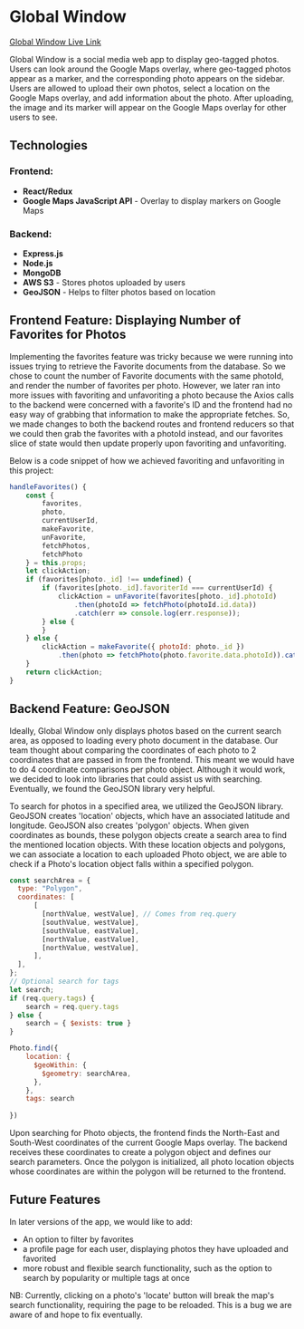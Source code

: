# Global Window

[Global Window Live Link](https://global-window.herokuapp.com/#/home)

Global Window is a social media web app to display geo-tagged photos. Users can look around the Google Maps overlay, where geo-tagged photos appear as a marker, and the corresponding photo appears on the sidebar. Users are allowed to upload their own photos, select a location on the Google Maps overlay, and add information about the photo. After uploading, the image and its marker will appear on the Google Maps overlay for other users to see.



## Technologies

### Frontend:

- **React/Redux**
- **Google Maps JavaScript API** - Overlay to display markers on Google Maps

### Backend:

- **Express.js**
- **Node.js**
- **MongoDB** 
- **AWS S3** - Stores photos uploaded by users
- **GeoJSON** - Helps to filter photos based on location



## Frontend Feature: Displaying Number of Favorites for Photos

Implementing the favorites feature was tricky because we were running into issues trying to retrieve the Favorite documents from the database. So we chose to count the number of Favorite documents with the same photoId, and render the number of favorites per photo. However, we later ran into more issues with favoriting and unfavoriting a photo because the Axios calls to the backend were concerned with a favorite's ID and the frontend had no easy way of grabbing that information to make the appropriate fetches. So, we made changes to both the backend routes and frontend reducers so that we could then grab the favorites with a photoId instead, and our favorites slice of state would then update properly upon favoriting and unfavoriting. 

Below is a code snippet of how we achieved favoriting and unfavoriting in this project: 

```javascript
handleFavorites() {
    const { 
        favorites, 
        photo, 
        currentUserId, 
        makeFavorite, 
        unFavorite, 
        fetchPhotos,
        fetchPhoto
    } = this.props;
    let clickAction;
    if (favorites[photo._id] !== undefined) {
        if (favorites[photo._id].favoriterId === currentUserId) {
            clickAction = unFavorite(favorites[photo._id].photoId)
                .then(photoId => fetchPhoto(photoId.id.data))
                .catch(err => console.log(err.response));
        } else {
        }
    } else {
        clickAction = makeFavorite({ photoId: photo._id })
            .then(photo => fetchPhoto(photo.favorite.data.photoId)).catch(err => console.log(err));
    } 
    return clickAction;
}
```



## Backend Feature: GeoJSON

Ideally, Global Window only displays photos based on the current search area, as opposed to loading every photo document in the database. Our team thought about comparing the coordinates of each photo to 2 coordinates that are passed in from the frontend. This meant we would have to do 4 coordinate comparisons per photo object. Although it would work, we decided to look into libraries that could assist us with searching. Eventually, we found the GeoJSON library very helpful.

To search for photos in a specified area, we utilized the GeoJSON library. GeoJSON creates 'location' objects, which have an associated latitude and longitude. GeoJSON also creates 'polygon' objects. When given coordinates as bounds, these polygon objects create a search area to find the mentioned location objects. With these location objects and polygons, we can associate a location to each uploaded Photo object, we are able to check if a Photo's location object falls within a specified polygon. 

```js
const searchArea = {
  type: "Polygon",
  coordinates: [
      [
        [northValue, westValue], // Comes from req.query
        [southValue, westValue],
        [southValue, eastValue],
        [northValue, eastValue],
        [northValue, westValue],
      ],
  ],
};
// Optional search for tags
let search;
if (req.query.tags) {
    search = req.query.tags
} else {
    search = { $exists: true }
}

Photo.find({ 
    location: {
      $geoWithin: {
        $geometry: searchArea,
      },
    },
    tags: search
        
})
```



Upon searching for Photo objects, the frontend finds the North-East and South-West coordinates of the current Google Maps overlay. The backend receives these coordinates to create a polygon object and defines our search parameters. Once the polygon is initialized, all photo location objects whose coordinates are within the polygon will be returned to the frontend.



## Future Features

In later versions of the app, we would like to add:
  - An option to filter by favorites
  - a profile page for each user, displaying photos they have uploaded and favorited
  - more robust and flexible search functionality, such as the option to search by popularity or multiple tags at once

NB: Currently, clicking on a photo's 'locate' button will break the map's search functionality, requiring the page to be reloaded. This is a bug we are aware of and hope to fix eventually.